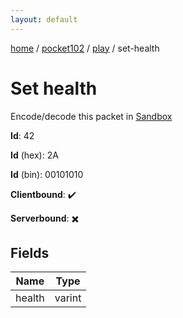 ```yaml
---
layout: default
---
```


[home](/)  /  [pocket102](/protocol/pocket102)  /  [play](/protocol/pocket102/play)  /  set-health

# Set health

Encode/decode this packet in [Sandbox](../../../sandbox/pocket102#play.set_health)

**Id**: 42

**Id** (hex): 2A

**Id** (bin): 00101010

**Clientbound**: ✔️

**Serverbound**: ✖️

## Fields

Name | Type
---|---
health | varint
